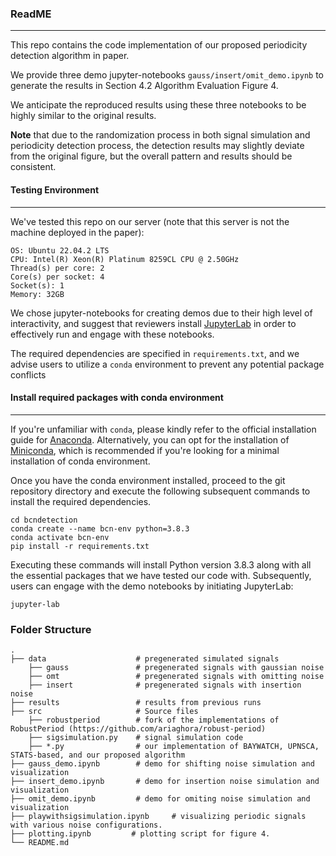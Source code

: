 ### ReadME
-----
This repo contains the code implementation of our proposed periodicity detection algorithm in paper.

We provide three demo jupyter-notebooks `gauss/insert/omit_demo.ipynb` to generate the results in Section 4.2 Algorithm Evaluation Figure 4. 

We anticipate the reproduced results using these three notebooks to be highly similar to the original results. 

**Note** that due to the randomization process in both signal simulation and periodicity detection process, the detection results may slightly deviate from the original figure, but the overall pattern and results should be consistent. 

#### Testing Environment
------
We've tested this repo on our server (note that this server is not the machine deployed in the paper):

```
OS: Ubuntu 22.04.2 LTS
CPU: Intel(R) Xeon(R) Platinum 8259CL CPU @ 2.50GHz
Thread(s) per core: 2
Core(s) per socket: 4
Socket(s): 1
Memory: 32GB
```

We chose jupyter-notebooks for creating demos due to their high level of interactivity, and suggest that reviewers install [JupyterLab](https://jupyter.org/install) in order to effectively run and engage with these notebooks.

The required dependencies are specified in `requirements.txt`, and we advise users to utilize a `conda` environment to prevent any potential package conflicts

#### Install required packages with conda environment
----
If you're unfamiliar with `conda`, please kindly refer to the official installation guide for [Anaconda](https://docs.anaconda.com/free/anaconda/install/index.html). Alternatively, you can opt for the installation of [Miniconda](https://docs.conda.io/en/latest/miniconda.html), which is recommended if you're looking for a minimal installation of conda environment.

Once you have the conda environment installed, proceed to the git repository directory and execute the following subsequent commands to install the required dependencies.

```
cd bcndetection
conda create --name bcn-env python=3.8.3
conda activate bcn-env
pip install -r requirements.txt
```
Executing these commands will install Python version 3.8.3 along with all the essential packages that we have tested our code with. Subsequently, users can engage with the demo notebooks by initiating JupyterLab:

```
jupyter-lab
```


### Folder Structure
    .
    ├── data                    # pregenerated simulated signals
        ├── gauss               # pregenerated signals with gaussian noise 
        ├── omt                 # pregenerated signals with omitting noise
        ├── insert              # pregenerated signals with insertion noise
    ├── results                 # results from previous runs
    ├── src                     # Source files
        ├── robustperiod        # fork of the implementations of RobustPeriod (https://github.com/ariaghora/robust-period)
        ├── sigsimulation.py    # signal simulation code
        ├── *.py                # our implementation of BAYWATCH, UPNSCA, STATS-based, and our proposed algorithm
    ├── gauss_demo.ipynb        # demo for shifting noise simulation and visualization
    ├── insert_demo.ipynb       # demo for insertion noise simulation and visualization
    ├── omit_demo.ipynb         # demo for omiting noise simulation and visualization
    ├── playwithsigsimulation.ipynb     # visualizing periodic signals with various noise configurations.
    ├── plotting.ipynb         # plotting script for figure 4.
    └── README.md
 